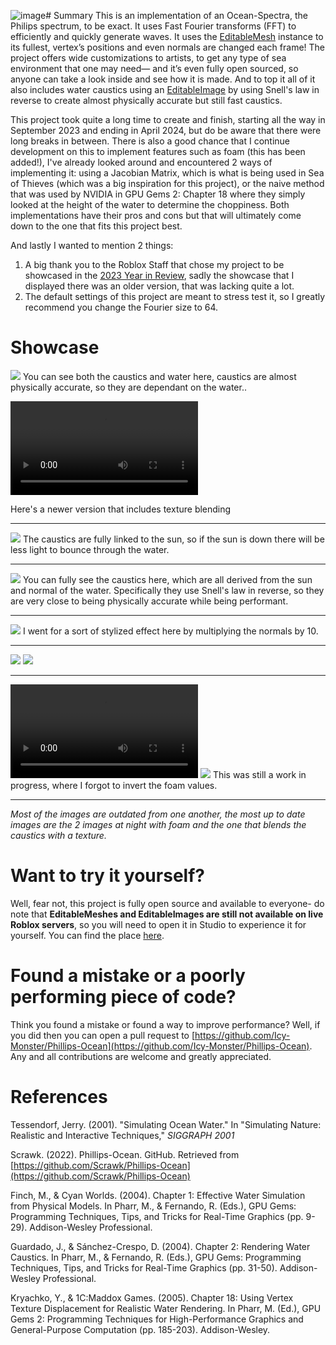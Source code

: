 ![image](https://github.com/user-attachments/assets/4b4eb5f1-3bc1-46fa-91a6-c330f97bfca7)# Summary
This is an implementation of an Ocean-Spectra, the Philips spectrum, to be exact. It uses Fast Fourier transforms (FFT) to efficiently and quickly generate waves. It uses the [EditableMesh](https://create.roblox.com/docs/reference/engine/classes/EditableMesh) instance to its fullest, vertex’s positions and even normals are changed each frame! The project offers wide customizations to artists, to get any type of sea environment that one may need— and it’s even fully open sourced, so anyone can take a look inside and see how it is made. And to top it all of it also includes water caustics using an [EditableImage](https://create.roblox.com/docs/reference/engine/classes/EditableImage) by using Snell's law in reverse to create almost physically accurate but still fast caustics. 

This project took quite a long time to create and finish, starting all the way in September 2023 and ending in April 2024, but do be aware that there were long breaks in between. There is also a good chance that I continue development on this to implement features such as foam (this has been added!), I've already looked around and encountered 2 ways of implementing it: using a Jacobian Matrix, which is what is being used in Sea of Thieves (which was a big inspiration for this project), or the naive method that was used by NVIDIA in GPU Gems 2: Chapter 18 where they simply looked at the height of the water to determine the choppiness. Both implementations have their pros and cons but that will ultimately come down to the one that fits this project best.

And lastly I wanted to mention 2 things:
1. A big thank you to the Roblox Staff that chose my project to be showcased in the [2023 Year in Review](https://devforum.roblox.com/t/2023-year-in-review-extreme-wall-running-rhythmic-ocean-waves-demonic-heads-and-more/2748060), sadly the showcase that I displayed there was an older version, that was lacking quite a lot.
2. The default settings of this project are meant to stress test it, so I greatly recommend you change the Fourier size to 64.

# Showcase
![](https://devforum-uploads.s3.dualstack.us-east-2.amazonaws.com/uploads/original/5X/2/2/8/6/228640c16cdf4eca6bd2caa52f49911028166d98.png)
You can see both the caustics and water here, caustics are almost physically accurate, so they are dependant on the water..

![](https://devforum-uploads.s3.dualstack.us-east-2.amazonaws.com/uploads/original/5X/a/d/b/f/adbf084825349b716a7173d203de48288d53d0f7.mp4)

Here's a newer version that includes texture blending
****
![](https://github.com/user-attachments/assets/feaa12be-1290-4a3a-ad82-0a25f33e87a9)
The caustics are fully linked to the sun, so if the sun is down there will be less light to bounce through the water.
****
![](https://devforum-uploads.s3.dualstack.us-east-2.amazonaws.com/uploads/optimized/5X/2/6/a/f/26afd0cfdb924924a80057179a74bfe07a1ae169_2_690x339.png)
You can fully see the caustics here, which are all derived from the sun and normal of the water. Specifically they use Snell's law in reverse, so they are very close to being physically accurate while being performant.
****
![](https://devforum-uploads.s3.dualstack.us-east-2.amazonaws.com/uploads/optimized/5X/9/4/d/4/94d46f4e6e3ceb3457cb7d8da22fd021cff66f05_2_690x339.png)
I went for a sort of stylized effect here by multiplying the normals by 10.
****
![](https://devforum-uploads.s3.dualstack.us-east-2.amazonaws.com/uploads/optimized/5X/d/6/7/f/d67f1bbb445e65768422721243607a5420639076_2_690x339.png)
![](https://devforum-uploads.s3.dualstack.us-east-2.amazonaws.com/uploads/optimized/5X/6/8/8/d/688d6bd585dd4fba1b25eee1e8e2b7aa532aaf7c_2_690x339.png)
****
![](https://devforum-uploads.s3.dualstack.us-east-2.amazonaws.com/uploads/original/5X/c/5/0/a/c50af8cc4f60e562c4ca4fc278b24ee053ac7b86.mp4)
![]([upload://bQKkdGyEcLiZIuUh4oMoCLqegiW.mp4](https://devforum-uploads.s3.dualstack.us-east-2.amazonaws.com/uploads/original/5X/5/3/0/e/530e53c9c8e3a00de5c84dea00e5d2186524dba6.mp4))
This was still a work in progress, where I forgot to invert the foam values.
****
*Most of the images are outdated from one another, the most up to date images are the 2 images at night with foam and the one that blends the caustics with a texture.*

# Want to try it yourself?
Well, fear not, this project is fully open source and available to everyone- do note that **EditableMeshes and EditableImages are still not available on live Roblox servers**, so you will need to open it in Studio to experience it for yourself. You can find the place [here](https://www.roblox.com/games/15133748815/FFT-Ocean).

# Found a mistake or a poorly performing piece of code?
Think you found a mistake or found a way to improve performance? Well, if you did then you can open a pull request to [https://github.com/Icy-Monster/Phillips-Ocean](https://github.com/Icy-Monster/Phillips-Ocean). Any and all contributions are welcome and greatly appreciated.

# References
Tessendorf, Jerry. (2001). "Simulating Ocean Water." In "Simulating Nature: Realistic and Interactive Techniques," *SIGGRAPH 2001* 

Scrawk. (2022). Phillips-Ocean. GitHub. Retrieved from [https://github.com/Scrawk/Phillips-Ocean](https://github.com/Scrawk/Phillips-Ocean)

Finch, M., & Cyan Worlds. (2004). Chapter 1: Effective Water Simulation from Physical Models. In Pharr, M., & Fernando, R. (Eds.), GPU Gems: Programming Techniques, Tips, and Tricks for Real-Time Graphics (pp. 9-29). Addison-Wesley Professional.

Guardado, J., & Sánchez-Crespo, D. (2004). Chapter 2: Rendering Water Caustics. In Pharr, M., & Fernando, R. (Eds.), GPU Gems: Programming Techniques, Tips, and Tricks for Real-Time Graphics (pp. 31-50). Addison-Wesley Professional.

Kryachko, Y., & 1C:Maddox Games. (2005). Chapter 18: Using Vertex Texture Displacement for Realistic Water Rendering. In Pharr, M. (Ed.), GPU Gems 2: Programming Techniques for High-Performance Graphics and General-Purpose Computation (pp. 185-203). Addison-Wesley.
